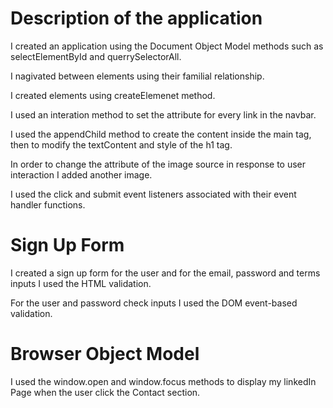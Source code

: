 # Description of the application

I created an application using the Document Object Model methods such as selectElementById and querrySelectorAll.

I nagivated between elements using their familial relationship.

I created elements using createElemenet method.

I used an interation method to set the attribute for every link in the navbar.

I used the appendChild method to create the content inside the main tag, then to modify the textContent and style of the h1 tag.

In order to change the attribute of the image source in response to user interaction I added another image.

I used the click and submit event listeners associated with their event handler functions.

# Sign Up Form

I created a sign up form for the user and for the email, password and terms inputs I used the HTML validation.

For the user and password check inputs I used the DOM event-based validation.

# Browser Object Model

I used the window.open and window.focus methods to display my linkedIn Page when the user click the Contact section.